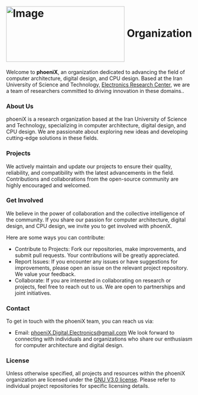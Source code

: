 <img src="https://github.com/ArvinDelavari/phoeniX-RV32/blob/%F0%9F%94%A7-execution-flow/Documents/Images/phoenix_logotype_bb_transparent.png" alt="Image" width="320" height="150" style="vertical-align:middle"> Organization
===============
Welcome to **phoeniX**, an organization dedicated to advancing the field of computer architecture, digital design, and CPU design. 
Based at the Iran University of Science and Technology, [Electronics Research Center](http://erc.iust.ac.ir/), we are a team of researchers committed to driving innovation in these domains..

### About Us
phoeniX is a research organization based at the Iran University of Science and Technology, specializing in computer architecture, digital design, and CPU design. 
We are passionate about exploring new ideas and developing cutting-edge solutions in these fields.

### Projects
We actively maintain and update our projects to ensure their quality, reliability, and compatibility with the latest advancements in the field. 
Contributions and collaborations from the open-source community are highly encouraged and welcomed.

### Get Involved
We believe in the power of collaboration and the collective intelligence of the community. 
If you share our passion for computer architecture, digital design, and CPU design, we invite you to get involved with phoeniX. 

Here are some ways you can contribute:
- Contribute to Projects: Fork our repositories, make improvements, and submit pull requests. Your contributions will be greatly appreciated.
- Report Issues: If you encounter any issues or have suggestions for improvements, please open an issue on the relevant project repository. We value your feedback.
- Collaborate: If you are interested in collaborating on research or projects, feel free to reach out to us. We are open to partnerships and joint initiatives.

### Contact
To get in touch with the phoeniX team, you can reach us via:
- Email: phoeniX.Digital.Electronics@gmail.com
We look forward to connecting with individuals and organizations who share our enthusiasm for computer architecture and digital design.

### License
Unless otherwise specified, all projects and resources within the phoeniX organization are licensed under the [GNU V3.0 license](https://en.wikipedia.org/wiki/GNU_General_Public_License). Please refer to individual project repositories for specific licensing details.
